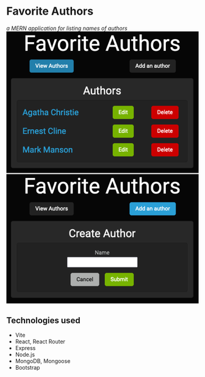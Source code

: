 # Favorite Authors

*a MERN application for listing names of authors*
![List](github/list.png)
![Create](github/create.png)

## Technologies used

- Vite
- React, React Router
- Express
- Node.js
- MongoDB, Mongoose
- Bootstrap
